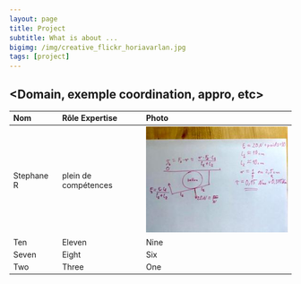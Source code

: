 ```yaml
---
layout: page
title: Project
subtitle: What is about ...
bigimg: /img/creative_flickr_horiavarlan.jpg
tags: [project]
---
```


## <Domain, exemple coordination, appro, etc>

| Nom | Rôle  Expertise | Photo |
| :------ |:--- | :--- |
| Stephane R | plein de compétences | ![](assets/index-0bd83ccc.JPG) |
| Ten | Eleven | Nine |
| Seven | Eight | Six |
| Two | Three | One |
